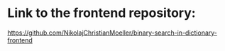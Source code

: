 # Link to the frontend repository:

https://github.com/NikolajChristianMoeller/binary-search-in-dictionary-frontend
